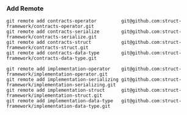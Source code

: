 ### Add Remote

    git remote add contracts-operator         git@github.com:struct-framework/contracts-operator.git
    git remote add contracts-serialize        git@github.com:struct-framework/contracts-serialize.git
    git remote add contracts-struct           git@github.com:struct-framework/contracts-struct.git
    git remote add contracts-data-type        git@github.com:struct-framework/contracts-data-type.git

    git remote add implementation-operator    git@github.com:struct-framework/implementation-operator.git
    git remote add implementation-serializing git@github.com:struct-framework/implementation-serializing.git
    git remote add implementation-struct      git@github.com:struct-framework/implementation-struct.git
    git remote add implementation-data-type   git@github.com:struct-framework/implementation-data-type.git

